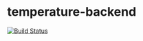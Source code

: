 # temperature-backend
[![Build Status](https://travis-ci.org/ShakirzyanovArsen/temperature-backend.svg?branch=master)](https://travis-ci.org/ShakirzyanovArsen/temperature-backend)
